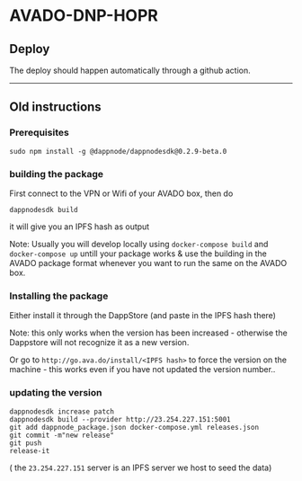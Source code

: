 # AVADO-DNP-HOPR

## Deploy

The deploy should happen automatically through a github action.

---

## Old instructions

### Prerequisites

`sudo npm install -g @dappnode/dappnodesdk@0.2.9-beta.0`

### building the package

First connect to the VPN or Wifi of your AVADO box, then do

`dappnodesdk build`

it will give you an IPFS hash as output

Note: Usually you will develop locally using `docker-compose build` and `docker-compose up` untill your package works & use the building in the AVADO package format whenever you want to run the same on the AVADO box.

### Installing the package

Either install it through the DappStore (and paste in the IPFS hash there)

Note: this only works when the version has been increased - otherwise the Dappstore will not recognize it as a new version.

Or go to `http://go.ava.do/install/<IPFS hash>` to force the version on the machine - this works even if you have not updated the version number..

### updating the version

```
dappnodesdk increase patch
dappnodesdk build --provider http://23.254.227.151:5001
git add dappnode_package.json docker-compose.yml releases.json
git commit -m"new release"
git push
release-it
```

( the `23.254.227.151` server is an IPFS server we host to seed the data)
